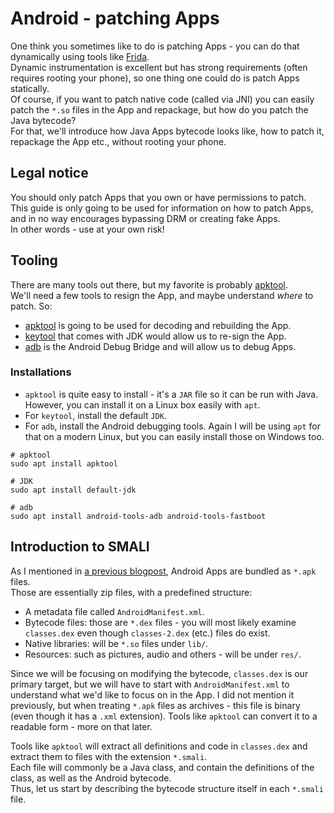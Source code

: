 # Android - patching Apps
One think you sometimes like to do is patching Apps - you can do that dynamically using tools like [Frida](https://github.com/frida/frida).  
Dynamic instrumentation is excellent but has strong requirements (often requires rooting your phone), so one thing one could do is patch Apps statically.  
Of course, if you want to patch native code (called via JNI) you can easily patch the `*.so` files in the App and repackage, but how do you patch the Java bytecode?  
For that, we'll introduce how Java Apps bytecode looks like, how to patch it, repackage the App etc., without rooting your phone.

## Legal notice
You should only patch Apps that you own or have permissions to patch.  
This guide is only going to be used for information on how to patch Apps, and in no way encourages bypassing DRM or creating fake Apps.  
In other words - use at your own risk!

## Tooling
There are many tools out there, but my favorite is probably [apktool](https://apktool.org).  
We'll need a few tools to resign the App, and maybe understand *where* to patch. So:
- [apktool](https://apktool.org) is going to be used for decoding and rebuilding the App.
- [keytool](https://docs.oracle.com/javase/8/docs/technotes/tools/unix/keytool.html) that comes with JDK would allow us to re-sign the App.
- [adb](https://developer.android.com/tools/adb) is the Android Debug Bridge and will allow us to debug Apps.

### Installations
- `apktool` is quite easy to install - it's a `JAR` file so it can be run with Java. However, you can install it on a Linux box easily with `apt`.
- For `keytool`, install the default `JDK`.
- For `adb`, install the Android debugging tools. Again I will be using `apt` for that on a modern Linux, but you can easily install those on Windows too.

```shell
# apktool
sudo apt install apktool

# JDK
sudo apt install default-jdk

# adb
sudo apt install android-tools-adb android-tools-fastboot
```

## Introduction to SMALI
As I mentioned in [a previous blogpost](https://github.com/yo-yo-yo-jbo/android_appsec_intro/), Android Apps are bundled as `*.apk` files.  
Those are essentially zip files, with a predefined structure:
- A metadata file called `AndroidManifest.xml`.
- Bytecode files: those are `*.dex` files - you will most likely examine `classes.dex` even though `classes-2.dex` (etc.) files do exist.
- Native libraries: will be `*.so` files under `lib/`.
- Resources: such as pictures, audio and others - will be under `res/`.

Since we will be focusing on modifying the bytecode, `classes.dex` is our primary target, but we will have to start with `AndroidManifest.xml` to understand what we'd like to focus on in the App.
I did not mention it previously, but when treating `*.apk` files as archives - this file is binary (even though it has a `.xml` extension). Tools like `apktool` can convert it to a readable form - more on that later.

Tools like `apktool` will extract all definitions and code in `classes.dex` and extract them to files with the extension `*.smali`.  
Each file will commonly be a Java class, and contain the definitions of the class, as well as the Android bytecode.  
Thus, let us start by describing the bytecode structure itself in each `*.smali` file.




